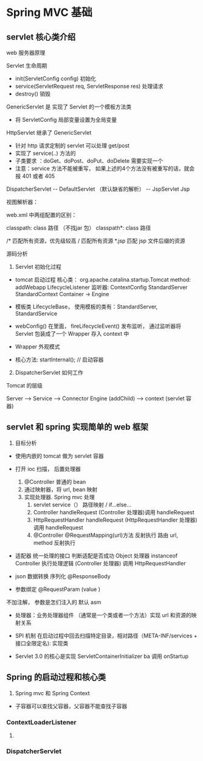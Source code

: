 # Spring MVC 基础

## servlet 核心类介绍

web 服务器原理

Servlet 生命周期
- init(ServletConfig config)         初始化       
- service(ServletRequest req, ServletResponse res)  处理请求
- destroy()  销毁
    
GenericServlet 是 实现了 Servlet  的一个模板方法类
- 将 ServletConfig 局部变量设置为全局变量
    
HttpServlet 继承了 GenericServlet 
- 针对 http 请求定制的 servlet 可以处理 get/post
- 实现了 service(..) 方法的
- 子类要求 ：doGet、doPost、doPut、doDelete 需要实现一个
- 注意：service 方法不能被重写， 如果上述的4个方法没有被重写的话，就会报 401 或者 405

DispatcherServlet
 -- DefaultServlet （默认缺省的解析）
 -- JspServlet     Jsp

视图解析器：

web.xml 中两组配置的区别：

classpath:   class 路径 （不找jar 包）
classpath*:  class 路径

/*    匹配所有资源，优先级较高
/     匹配所有资源
*.jsp 匹配 jsp 文件后缀的资源

源码分析
1. Servlet 初始化过程
  - tomcat 启动过程 核心类： org.apache.catalina.startup.Tomcat 
  method: addWebapp
  LifecycleListener 监听器: ContextConfig
  StandardServer
  StandardContext 
      Container -> Engine 
  - 模板类 LifecycleBase， 使用模板的类有：StandardServer, StandardService
  - webConfig() 在里面，
  fireLifecycleEvent() 发布监听， 通过监听器将 Servlet 包装成了一个 Wrapper 存入 context 中
  
  - Wrapper 外观模式
  
  - 核心方法: startInternal(); // 启动容器
2. DispatcherServlet 如何工作

Tomcat 的层级

Server  --> Service --> Connector Engine (addChild) --> context (servlet 容器)

## servlet 和 spring 实现简单的 web 框架
1. 目标分析

- 使用内嵌的 tomcat 做为 servlet 容器
- 打开 ioc 扫描， 后置处理器 
    1. @Controller 普通的 bean
    2. 通过映射器，将 url, bean 映射
    3. 实现处理器. Spring mvc 处理
       1. servlet service（） 路径映射  /  if...else...
       2. Controller      handleRequest (Controller 处理器)调用 handleRequest 
       3. HttpRequestHandler handleRequest  (HttpRequestHandler 处理器)调用 handleRequest 
       4. @Controller @RequestMapping(url)方法 反射执行  路由 url, method 反射执行
- 适配器
    统一处理的接口
    判断适配是否成功 Object 处理器 instanceof Controller
    执行处理逻辑    (Controller 处理器) 调用 HttpRequestHandler
- json 数据转换 序列化 @ResponseBody

- 参数绑定 @RequestParam (value )

不加注解， 参数是怎们注入的 默认 asm
    
- 处理器：业务处理器组件 （通常是一个类或者一个方法）实现 url 和资源的映射关系

- SPI 机制
在启动过程中回去扫描特定目录，相对路径（META-INF/services + 接口全限定名): 实现类

- Servlet 3.0 的核心是实现 ServletContainerInitializer ba 调用 onStartup

## Spring 的启动过程和核心类
1. Spring mvc 和 Spring Context
- 子容器可以查找父容器，父容器不能查找子容器

### ContextLoaderListener
1. 

### DispatcherServlet
